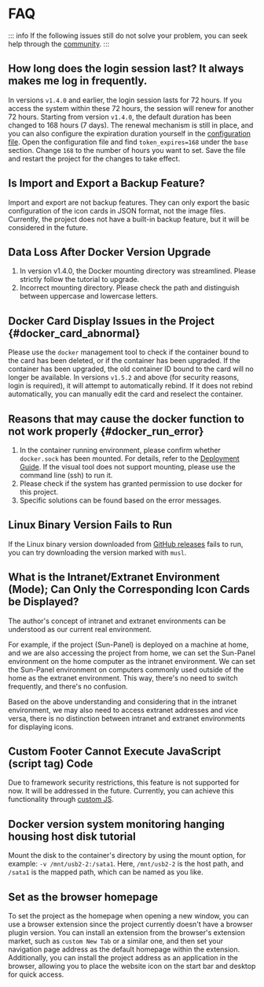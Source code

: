 # FAQ

::: info 
If the following issues still do not solve your problem, you can seek help through the [community](/introduce/author_groups.html).
:::

## How long does the login session last? It always makes me log in frequently.

In versions `v1.4.0` and earlier, the login session lasts for 72 hours. If you access the system within these 72 hours, the session will renew for another 72 hours. Starting from version `v1.4.0`, the default duration has been changed to 168 hours (7 days). The renewal mechanism is still in place, and you can also configure the expiration duration yourself in the [configuration file](../advanced/config.md). Open the configuration file and find `token_expires=168` under the `base` section. Change `168` to the number of hours you want to set. Save the file and restart the project for the changes to take effect.

## Is Import and Export a Backup Feature?

Import and export are not backup features. They can only export the basic configuration of the icon cards in JSON format, not the image files. Currently, the project does not have a built-in backup feature, but it will be considered in the future.

## Data Loss After Docker Version Upgrade

1. In version v1.4.0, the Docker mounting directory was streamlined. Please strictly follow the tutorial to upgrade.
2. Incorrect mounting directory. Please check the path and distinguish between uppercase and lowercase letters.


## Docker Card Display Issues in the Project {#docker_card_abnormal}

Please use the `docker` management tool to check if the container bound to the card has been deleted, or if the container has been upgraded. If the container has been upgraded, the old container ID bound to the card will no longer be available. In versions `v1.5.2` and above (for security reasons, login is required), it will attempt to automatically rebind. If it does not rebind automatically, you can manually edit the card and reselect the container.

## Reasons that may cause the docker function to not work properly {#docker_run_error}

1. In the container running environment, please confirm whether `docker.sock` has been mounted. For details, refer to the [Deployment Guide](../usage/quick_deploy#docker_run). If the visual tool does not support mounting, please use the command line (ssh) to run it.
2. Please check if the system has granted permission to use docker for this project.
3. Specific solutions can be found based on the error messages.


## Linux Binary Version Fails to Run

If the Linux binary version downloaded from [GitHub releases](https://github.com/hslr-s/sun-panel/releases) fails to run, you can try downloading the version marked with `musl`.

## What is the Intranet/Extranet Environment (Mode); Can Only the Corresponding Icon Cards be Displayed?

The author's concept of intranet and extranet environments can be understood as our current real environment.

For example, if the project (Sun-Panel) is deployed on a machine at home, and we are also accessing the project from home, we can set the Sun-Panel environment on the home computer as the intranet environment. We can set the Sun-Panel environment on computers commonly used outside of the home as the extranet environment. This way, there's no need to switch frequently, and there's no confusion.

Based on the above understanding and considering that in the intranet environment, we may also need to access extranet addresses and vice versa, there is no distinction between intranet and extranet environments for displaying icons.

## Custom Footer Cannot Execute JavaScript (script tag) Code

Due to framework security restrictions, this feature is not supported for now. It will be addressed in the future. Currently, you can achieve this functionality through [custom JS](../advanced/custom_js_css.md).

## Docker version system monitoring hanging housing host disk tutorial

Mount the disk to the container's directory by using the mount option, for example: `-v /mnt/usb2-2:/sata1`. Here, `/mnt/usb2-2` is the host path, and `/sata1` is the mapped path, which can be named as you like.

## Set as the browser homepage

To set the project as the homepage when opening a new window, you can use a browser extension since the project currently doesn't have a browser plugin version. You can install an extension from the browser's extension market, such as `custom New Tab` or a similar one, and then set your navigation page address as the default homepage within the extension. Additionally, you can install the project address as an application in the browser, allowing you to place the website icon on the start bar and desktop for quick access.